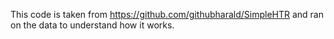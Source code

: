 This code is taken from https://github.com/githubharald/SimpleHTR and ran on the data to understand how it works.
